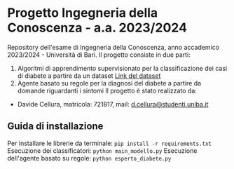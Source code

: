 # Progetto Ingegneria della Conoscenza - a.a. 2023/2024

Repository dell'esame di Ingegneria della Conoscenza, anno accademico 2023/2024 - Università di Bari.
Il progetto consiste in due parti: 
1. Algoritmi di apprendimento supervisionato per la classificazione dei casi di diabete a partire da un dataset [Link del dataset](https://www.kaggle.com/datasets/iammustafatz/diabetes-prediction-dataset)
2. Agente basato su regole per la diagnosi del diabete a partire da domande riguardanti i sintomi
Il progetto è stato realizzato da:
- Davide Cellura, matricola: 721817, mail: [d.cellura@studenti.uniba.it](d.cellura@studenti.uniba.it)

## Guida di installazione
Per installare le librerie  da terminale: `pip install -r requirements.txt`
Esecuzione dei classificatori: `python main_modello.py`
Esecuzione dell'agente basato su regole: `python esperto_diabete.py `